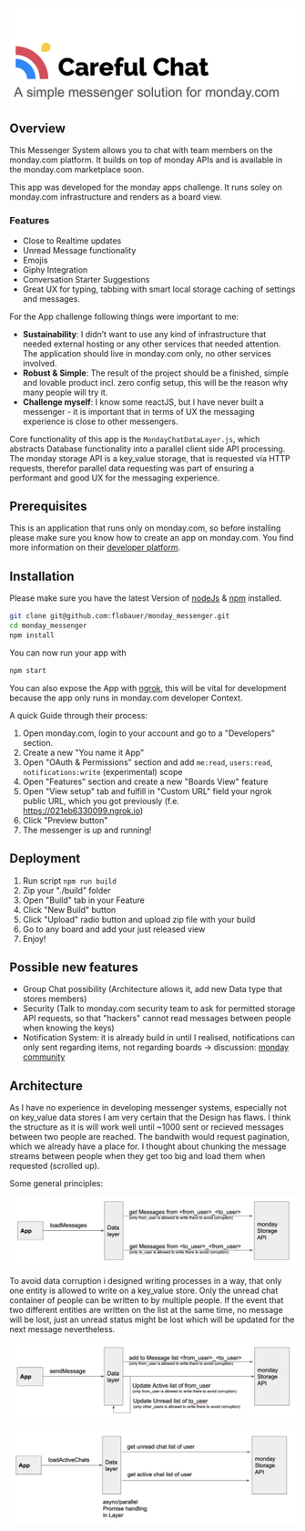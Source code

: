 ![Careful Chat Logo](/docs/logo.png)

## Overview

This Messenger System allows you to chat with team members on the monday.com platform. It builds on top of monday APIs and is available in the monday.com marketplace soon.

This app was developed for the monday apps challenge. It runs soley on monday.com infrastructure and renders as a board view.

### Features

- Close to Realtime updates
- Unread Message functionality
- Emojis
- Giphy Integration
- Conversation Starter Suggestions
- Great UX for typing, tabbing with smart local storage caching of settings and messages.

For the App challenge following things were important to me:

- **Sustainability**: I didn’t want to use any kind of infrastructure that needed external hosting or any other services that needed attention. The application should live in monday.com only, no other services involved.
- **Robust & Simple**: The result of the project should be a finished, simple and lovable product incl. zero config setup, this will be the reason why many people will try it.
- **Challenge myself**: I know some reactJS, but I have never built a messenger - it is important that in terms of UX the messaging experience is close to other messengers.

Core functionality of this app is the `MondayChatDataLayer.js`, which abstracts Database functionality into a parallel client side API processing. The monday storage API is a key_value storage, that is requested via HTTP requests, therefor parallel data requesting was part of ensuring a performant and good UX for the messaging experience.

## Prerequisites

This is an application that runs only on monday.com, so before installing please make sure you know how to create an app on monday.com. You find more information on their [developer platform](https://monday.com/developers/apps/intro).

## Installation

Please make sure you have the latest Version of [nodeJs](https://nodejs.org/en/download/) & [npm](https://www.npmjs.com/get-npm) installed.

```bash
git clone git@github.com:flobauer/monday_messenger.git
cd monday_messenger
npm install
```

You can now run your app with

```bash
npm start
```

You can also expose the App with [ngrok](ngrok.io), this will be vital for development because the app only runs in monday.com developer Context.

A quick Guide through their process:

1. Open monday.com, login to your account and go to a "Developers" section.
2. Create a new "You name it App"
3. Open "OAuth & Permissions" section and add `me:read`, `users:read`, `notifications:write` (experimental) scope
4. Open "Features" section and create a new "Boards View" feature
5. Open "View setup" tab and fulfill in "Custom URL" field your ngrok public URL, which you got previously (f.e. https://021eb6330099.ngrok.io)
6. Click "Preview button"
7. The messenger is up and running!

## Deployment

1. Run script `npm run build`
2. Zip your "./build" folder
3. Open "Build" tab in your Feature
4. Click "New Build" button
5. Click "Upload" radio button and upload zip file with your build
6. Go to any board and add your just released view
7. Enjoy!

## Possible new features

- Group Chat possibility (Architecture allows it, add new Data type that stores members)
- Security (Talk to monday.com security team to ask for permitted storage API requests, so that "hackers" cannot read messages between people when knowing the keys)
- Notification System: it is already build in until I realised, notifications can only sent regarding items, not regarding boards -> discussion: [monday community](https://community.monday.com/t/notification-handling-via-graphql/13730/2)

## Architecture

As I have no experience in developing messenger systems, especially not on key_value data stores I am very certain that the Design has flaws. I think the structure as it is will work well until ~1000 sent or recieved messages between two people are reached. The bandwith would request pagination, which we already have a place for. I thought about chunking the message streams between people when they get too big and load them when requested (scrolled up).

Some general principles:

![System Diagram of Data flows](/docs/arch1.png)

To avoid data corruption i designed writing processes in a way, that only one entity is allowed to write on a key_value store. Only the unread chat container of people can be written to by multiple people. If the event that two different entities are written on the list at the same time, no message will be lost, just an unread status might be lost which will be updated for the next message nevertheless.

![System Diagram of Data flows](/docs/arch2.png)

![System Diagram of Data flows](/docs/arch3.png)
